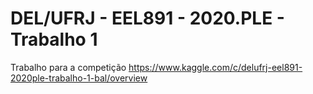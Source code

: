 # DEL/UFRJ - EEL891 - 2020.PLE - Trabalho 1

Trabalho para a competição https://www.kaggle.com/c/delufrj-eel891-2020ple-trabalho-1-bal/overview
